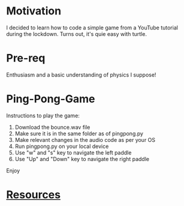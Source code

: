 # Motivation
I decided to learn how to code a simple game from a YouTube tutorial during the lockdown. Turns out, it's quie easy with turtle.

# Pre-req
Enthusiasm and a basic understanding of physics I suppose!

# Ping-Pong-Game
Instructions to play the game:

  1. Download the bounce.wav file
  2. Make sure it is in the same folder as of pingpong.py
  3. Make relevant changes in the audio code as per your OS
  4. Run pingpong.py on your local device
  5. Use "w" and "s" key to navigate the left paddle
  6. Use "Up" and "Down" key to navigate the right paddle
  
Enjoy

# [Resources](https://youtu.be/C6jJg9Zan7w)